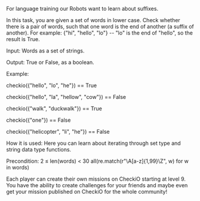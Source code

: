 For language training our Robots want to learn about suffixes.

In this task, you are given a set of words in lower case. Check whether there is a pair of words, such that one word is the end of another (a suffix of another). For example: {"hi", "hello", "lo"} -- "lo" is the end of "hello", so the result is True.

Input: Words as a set of strings.

Output: True or False, as a boolean.

Example:

checkio({"hello", "lo", "he"}) == True

checkio({"hello", "la", "hellow", "cow"}) == False

checkio({"walk", "duckwalk"}) == True

checkio({"one"}) == False

checkio({"helicopter", "li", "he"}) == False


How it is used: Here you can learn about iterating through set type and string data type functions.

Precondition: 2 ≤ len(words) < 30
all(re.match(r"\A[a-z]{1,99}\Z", w) for w in words)

Each player can create their own missions on CheckiO starting at level 9. You have the ability to create challenges for your friends and maybe even get your mission published on CheckiO for the whole community!
 
